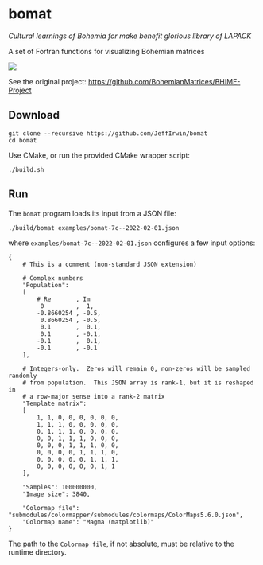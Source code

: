 
# bomat

*Cultural learnings of Bohemia for make benefit glorious library of LAPACK*

A set of Fortran functions for visualizing Bohemian matrices 

![](https://raw.githubusercontent.com/JeffIrwin/bomat/main/examples/bomat-7c--2022-02-01.png)

See the original project:  https://github.com/BohemianMatrices/BHIME-Project

## Download

    git clone --recursive https://github.com/JeffIrwin/bomat
    cd bomat

Use CMake, or run the provided CMake wrapper script:

    ./build.sh

## Run

The `bomat` program loads its input from a JSON file:

    ./build/bomat examples/bomat-7c--2022-02-01.json

where `examples/bomat-7c--2022-02-01.json` configures a few input options:

    {
    	# This is a comment (non-standard JSON extension)
        
    	# Complex numbers
    	"Population":
    	[
    		# Re       , Im
    		 0         ,  1,
    		-0.8660254 , -0.5,
    		 0.8660254 , -0.5,
    		 0.1       ,  0.1,
    		 0.1       , -0.1,
    		-0.1       ,  0.1,
    		-0.1       , -0.1
    	],
    
    	# Integers-only.  Zeros will remain 0, non-zeros will be sampled randomly
    	# from population.  This JSON array is rank-1, but it is reshaped in
    	# a row-major sense into a rank-2 matrix
    	"Template matrix":
    	[
    		1, 1, 0, 0, 0, 0, 0, 0,
    		1, 1, 1, 0, 0, 0, 0, 0,
    		0, 1, 1, 1, 0, 0, 0, 0,
    		0, 0, 1, 1, 1, 0, 0, 0,
    		0, 0, 0, 1, 1, 1, 0, 0,
    		0, 0, 0, 0, 1, 1, 1, 0,
    		0, 0, 0, 0, 0, 1, 1, 1,
    		0, 0, 0, 0, 0, 0, 1, 1
    	],
    
    	"Samples": 100000000,
    	"Image size": 3840,
    
    	"Colormap file": "submodules/colormapper/submodules/colormaps/ColorMaps5.6.0.json",
    	"Colormap name": "Magma (matplotlib)"
    }

The path to the `Colormap file`, if not absolute, must be relative to the runtime directory.

